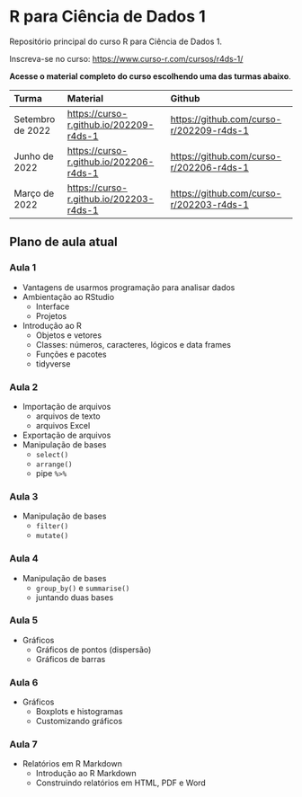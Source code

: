 
# R para Ciência de Dados 1

<!-- README.md is generated from README.Rmd. Please edit that file -->

Repositório principal do curso R para Ciência de Dados 1.

Inscreva-se no curso: <https://www.curso-r.com/cursos/r4ds-1/>

**Acesse o material completo do curso escolhendo uma das turmas
abaixo**.

| Turma            | Material                                  | Github                                     |
|:-----------------|:------------------------------------------|:-------------------------------------------|
| Setembro de 2022 | <https://curso-r.github.io/202209-r4ds-1> | <https://github.com/curso-r/202209-r4ds-1> |
| Junho de 2022    | <https://curso-r.github.io/202206-r4ds-1> | <https://github.com/curso-r/202206-r4ds-1> |
| Março de 2022    | <https://curso-r.github.io/202203-r4ds-1> | <https://github.com/curso-r/202203-r4ds-1> |

## Plano de aula atual

### Aula 1

-   Vantagens de usarmos programação para analisar dados
-   Ambientação ao RStudio
    -   Interface
    -   Projetos
-   Introdução ao R
    -   Objetos e vetores
    -   Classes: números, caracteres, lógicos e data frames
    -   Funções e pacotes
    -   tidyverse

### Aula 2

-   Importação de arquivos
    -   arquivos de texto
    -   arquivos Excel
-   Exportação de arquivos
-   Manipulação de bases
    -   `select()`
    -   `arrange()`
    -   pipe `%>%`

### Aula 3

-   Manipulação de bases
    -   `filter()`
    -   `mutate()`

### Aula 4

-   Manipulação de bases
    -   `group_by()` e `summarise()`
    -   juntando duas bases

### Aula 5

-   Gráficos
    -   Gráficos de pontos (dispersão)
    -   Gráficos de barras

### Aula 6

-   Gráficos
    -   Boxplots e histogramas
    -   Customizando gráficos

### Aula 7

-   Relatórios em R Markdown
    -   Introdução ao R Markdown
    -   Construindo relatórios em HTML, PDF e Word
